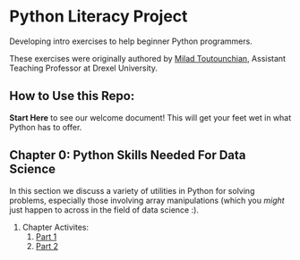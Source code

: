 # Python Literacy Project
Developing intro exercises to help beginner Python programmers.

These exercises were originally authored by [Milad Toutounchian](https://www.linkedin.com/in/milad-amir-toutounchian-84508128/), Assistant Teaching Professor at Drexel University.

## How to Use this Repo:

**Start Here** to see our welcome document! This will get your feet wet in what Python has to offer.

## Chapter 0: Python Skills Needed For Data Science
In this section we discuss a variety of utilities in Python for solving problems, especially those involving array manipulations (which you *might* just happen to across in the field of data science :).

1. Chapter Activites:
    1. [Part 1](https://github.com/UPstartDeveloper/Python-Literacy-Project/blob/main/chapter0-exercises/chapter_0_part1.ipynb)
    2. [Part 2](https://github.com/UPstartDeveloper/Python-Literacy-Project/blob/main/chapter0-exercises/chapter_0_part2.ipynb)
